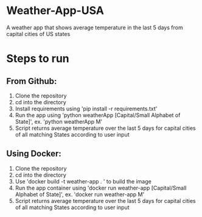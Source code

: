 # Weather-App-USA
A weather app that shows average temperature in the last 5 days from capital cities of US states

# Steps to run
## From Github:
1. Clone the repository 
2. cd into the directory
3. Install requirements using 'pip install -r requirements.txt'
4. Run the app using 'python weatherApp [Capital/Small Alphabet of State]', ex. 'python weatherApp M'
5. Script returns average temperature over the last 5 days for capital cities of all matching States according to user input

## Using Docker:
1. Clone the repository
2. cd into the directory
3. Use 'docker build -t weather-app . ' to build the image 
4. Run the app container using 'docker run weather-app [Capital/Small Alphabet of State]', ex. 'docker run weather-app M'
5. Script returns average temperature over the last 5 days for capital cities of all matching States according to user input